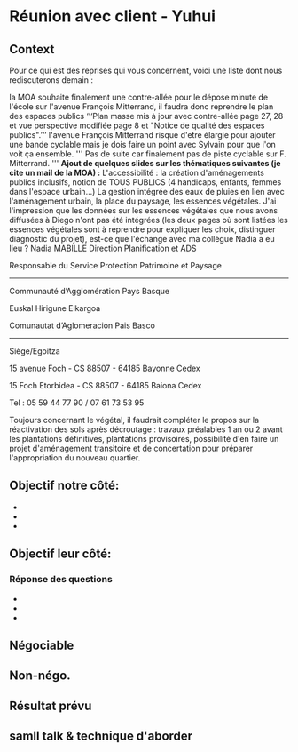 # Réunion avec client - Yuhui
## Context

Pour ce qui est des reprises qui vous concernent, voici une liste dont nous rediscuterons demain :

la MOA souhaite finalement une contre-allée pour le dépose minute de l'école sur l'avenue François Mitterrand, il faudra donc reprendre le plan des espaces publics
‘’‘Plan masse mis à jour avec contre-allée page 27, 28 et vue perspective modifiée page 8 et "Notice de qualité des espaces publics".’‘’
l'avenue François Mitterrand risque d'etre élargie pour ajouter une bande cyclable mais je dois faire un point avec Sylvain pour que l'on voit ça ensemble.
'''
Pas de suite car finalement pas de piste cyclable sur F. Mitterrand.
'''
**Ajout de quelques slides sur les thématiques suivantes (je cite un mail de la MOA) :**
L'accessibilité : la création d'aménagements publics inclusifs, notion de TOUS PUBLICS (4 handicaps, enfants, femmes dans l'espace urbain...)
La gestion intégrée des eaux de pluies en lien avec l'aménagement urbain, la place du paysage, les essences végétales. 
J'ai l'impression que les données sur les essences végétales que nous avons diffusées à Diego n'ont pas été intégrées (les deux pages où sont listées les essences végétales sont à reprendre pour expliquer les choix, distinguer diagnostic du projet), est-ce que l'échange avec ma collègue Nadia a eu lieu ?
Nadia MABILLE
Direction Planification et ADS

Responsable du Service Protection Patrimoine et Paysage

--------------------------------------------------------------------------------------------------------------------------------------------------------------------------------------------------------------------------------------------------------------------------------------------------------

Communauté d’Agglomération Pays Basque

Euskal Hirigune Elkargoa

Comunautat d’Aglomeracion Pais Basco

--------------------------------------------------------------------------------------------------------------------------------------------------------------------------------------------------------------------------------------------------------------------------------------------------------

Siège/Egoitza

15 avenue Foch - CS 88507 - 64185 Bayonne Cedex

15 Foch Etorbidea - CS 88507 - 64185 Baiona Cedex

 

Tel : 05 59 44 77 90 / 07 61 73 53 95

Toujours concernant le végétal, il faudrait compléter le propos sur la réactivation des sols après décroutage : travaux préalables 1 an ou 2 avant les plantations définitives, plantations provisoires, possibilité d'en faire un projet d'aménagement transitoire et de concertation pour préparer l'appropriation du nouveau quartier.


## Objectif notre côté:
-
-
-
## Objectif leur côté:
### Réponse des questions 
-
-
-
## Négociable
## Non-négo.
## Résultat prévu


## samll talk & technique d'aborder